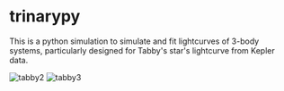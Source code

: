 # trinarypy
This is a python simulation to simulate and fit lightcurves of 3-body systems, particularly designed for Tabby's star's lightcurve from Kepler data.

![tabby2](https://user-images.githubusercontent.com/39790420/193629715-545184ce-1325-420d-a03a-f401309045f1.jpg)
![tabby3](https://user-images.githubusercontent.com/39790420/193629720-7def50b6-fadd-4be3-a3b4-16cb75344297.jpg)
